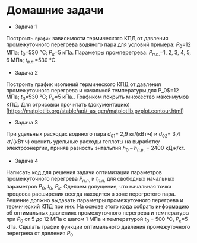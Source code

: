 # Домашние задачи

* Задача 1

Построить `график` зависимости термического КПД от давления промежуточного перегрева водяного пара для условий примера: $Р_0$=12 МПа; $t_0$=530 °С; $Р_к$=5 кПа. Параметры промперегрева: $Р_{п.п.}$=1, 2, 3, 4, 5, 6 МПа; $t_{п.п.}$=530 °С.


* Задача 2

Построить график изолиний термического КПД от давления промежуточного перегрева и начальной температуры для Р_0$=12 МПа; $t_0$=530 °С; $Р_к$=5 кПа.. Графиком покрыть множество максимумов КПД. Для отрисовки прочитать (документацию)[https://matplotlib.org/stable/api/_as_gen/matplotlib.pyplot.contour.html]  


* Задача 3

При удельных расходах водяного пара $d_{01}$= 2,9 кг/(кВт·ч) и $d_{02}$= 3,4 кг/(кВт·ч) оценить удельные расходы теплоты на выработку электроэнергии, приняв разность энтальпий $h_0$ – $h_{п.в.}$ = 2400 кДж/кг.


* Задача 4

Написать код для решения задачи оптимизации параметров промежуточного перегрева $P_{п.п.}$ и $t_{п.п.}$ для свободных начальных параметров $Р_0$, $t_0$, $Р_к$. Сделаем допущение, что начальная точка процесса расширения всегда находится в зоне перегретого пара. Решение должно выдавать параметры промежуточного перегрева и термический КПД при них. На основе этого кода собрать информацию об оптимальных давлениях промежуточного перегрева и температуры при $P_0$ от 5 до 12 МПа с шагом 1 МПа и температурой $t_0$ = 500 °С, $Р_к$=5 кПа. Сделать график функции оптимального давления промежуточного перегрева от давления $P_0$
